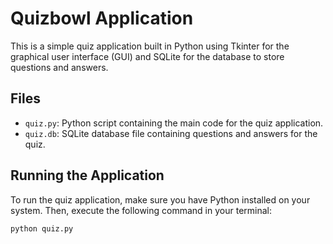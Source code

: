 # Quizbowl Application

This is a simple quiz application built in Python using Tkinter for the graphical user interface (GUI) and SQLite for the database to store questions and answers.

## Files

- `quiz.py`: Python script containing the main code for the quiz application.
- `quiz.db`: SQLite database file containing questions and answers for the quiz.

## Running the Application

To run the quiz application, make sure you have Python installed on your system. Then, execute the following command in your terminal:

```bash
python quiz.py
